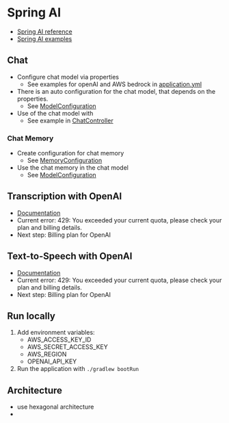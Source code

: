 # Spring AI

* [Spring AI reference](https://docs.spring.io/spring-ai/reference/index.html)
* [Spring AI examples](https://github.com/spring-projects/spring-ai-examples)

## Chat

* Configure chat model via properties
  * See examples for openAI and AWS bedrock in [application.yml](../../src/main/resources/application.yml)
* There is an auto configuration for the chat model, that depends on the properties.
  * See [ModelConfiguration](../../src/main/kotlin/de/jkrech/tutorial/chatty/application/ModelConfiguration.kt)
* Use of the chat model with 
  * See example in [ChatController](../../src/main/kotlin/de/jkrech/tutorial/chatty/ports/rest/ChatController.kt)

### Chat Memory

* Create configuration for chat memory
  * See [MemoryConfiguration](../../src/main/kotlin/de/jkrech/tutorial/chatty/application/MemoryConfiguration.kt) 
* Use the chat memory in the chat model
  * See [ModelConfiguration](../../src/main/kotlin/de/jkrech/tutorial/chatty/application/ModelConfiguration.kt)

## Transcription with OpenAI

* [Documentation](https://docs.spring.io/spring-ai/reference/api/audio/transcriptions/openai-transcriptions.html)
* Current error: 429: You exceeded your current quota, please check your plan and billing details.
* Next step: Billing plan for OpenAI

## Text-to-Speech with OpenAI

* [Documentation](https://docs.spring.io/spring-ai/reference/api/audio/speech/openai-speech.html)
* Current error: 429: You exceeded your current quota, please check your plan and billing details.
* Next step: Billing plan for OpenAI

## Run locally

1. Add environment variables: 
   * AWS_ACCESS_KEY_ID
   * AWS_SECRET_ACCESS_KEY
   * AWS_REGION
   * OPENAI_API_KEY
2. Run the application with `./gradlew bootRun`

## Architecture

* use hexagonal architecture
* 